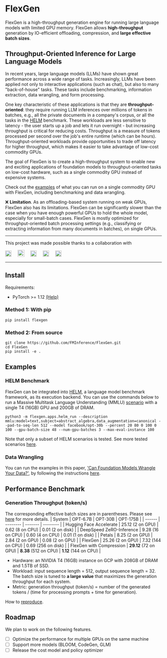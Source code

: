 # FlexGen

FlexGen is a high-throughput generation engine for running large language models with limited GPU memory. FlexGen allows **high-throughput** generation by IO-efficient offloading, compression, and **large effective batch sizes**.

## Throughput-Oriented Inference for Large Language Models

In recent years, large language models (LLMs) have shown great performance across a 
wide range of tasks. Increasingly, LLMs have been applied not only to interactive 
applications (such as chat), but also to many "back-of-house" tasks.
These tasks include benchmarking, information extraction, data wrangling, and form processing.

One key characteristic of these applications is that they are **throughput-oriented**: they require
running LLM inferences over millions of tokens in batches, e.g., all the private documents in a company's
corpus, or all the tasks in the [HELM](https://crfm.stanford.edu/helm/latest/) benchmark.
These workloads are less sensitive to latency - the user starts up a job and lets it run overnight -
but increasing throughput is critical for reducing costs.
Throughput is a measure of tokens processed per second over the job's entire runtime (which can be hours).
Throughput-oriented workloads provide opportunities to trade off latency for higher throughput, which
makes it easier to take advantage of low-cost commodity GPUs. 

The goal of FlexGen is to create a high-throughput system to enable new and exciting applications of 
foundation models to throughput-oriented tasks on low-cost hardware, such as a single commodity GPU
instead of expensive systems.

Check out the [examples](#examples) of what you can run on a single commodity GPU with FlexGen, including benchmarking and data wrangling.

❌ **Limitation**. As an offloading-based system running on weak GPUs, FlexGen also has its limitations.
FlexGen can be significantly slower than the case when you have enough powerful GPUs to hold the whole model, especially for small-batch cases.
FlexGen is mostly optimized for throughput-oriented batch processing settings (e.g., classifying or extracting information from many documents in batches), on single GPUs.

----------

This project was made possible thanks to a collaboration with

<a href="https://cs.stanford.edu/"><img src="https://identity.stanford.edu/wp-content/uploads/sites/3/2020/06/wordmark-nospace-red.png" height="20"></a> &nbsp;&nbsp;&nbsp; <a href="https://sky.cs.berkeley.edu/"><img src="https://upload.wikimedia.org/wikipedia/commons/thumb/8/82/University_of_California%2C_Berkeley_logo.svg/1280px-University_of_California%2C_Berkeley_logo.svg.png" height="22"></a> &nbsp;&nbsp;&nbsp; <a href="https://www.andrew.cmu.edu/user/beidic/"><img src="https://upload.wikimedia.org/wikipedia/commons/9/9b/Carnegie_Mellon_wordmark.svg" height="20"></a> &nbsp;&nbsp;&nbsp; <a href="https://www.together.xyz/"><img src="https://images.squarespace-cdn.com/content/v1/6358bea282189a0adf57fe16/eef09191-631f-40d9-9bfd-f875b25bcf0b/together-logo-black-transparent2.png" height="20"></a> &nbsp;&nbsp;&nbsp; <a href="https://ds3lab.inf.ethz.ch/"><img src="https://user-images.githubusercontent.com/1608867/220273382-c09669b3-42fd-47c2-b88c-7ed55cb43820.png" height="20"></a>

----------

## Install
Requirements:  
 - PyTorch >= 1.12 [(Help)](https://pytorch.org/get-started/locally/)

### Method 1: With pip
```
pip install flexgen
```

### Method 2: From source
```
git clone https://github.com/FMInference/FlexGen.git
cd FlexGen
pip install -e .
```

## Examples 
### HELM Benchmark 
FlexGen can be integrated into [HELM](https://crfm.stanford.edu/helm), a language model benchmark framework, as its execution backend.
You can use the commands below to run a Massive Multitask Language Understanding (MMLU) [scenario](https://crfm.stanford.edu/helm/latest/?group=mmlu) with a single T4 (16GB) GPU and 200GB of DRAM.
```
python3 -m flexgen.apps.helm_run --description mmlu:model=text,subject=abstract_algebra,data_augmentation=canonical --pad-to-seq-len 512 --model facebook/opt-30b --percent 20 80 0 100 0 100 --gpu-batch-size 48 --num-gpu-batches 3 --max-eval-instance 100
```
Note that only a subset of HELM scenarios is tested. See more tested scenarios [here](flexgen/apps/helm_passed_30b.sh).

### Data Wrangling
You can run the examples in this paper, ['Can Foundation Models Wrangle Your Data?'](https://arxiv.org/abs/2205.09911), by following the instructions [here](flexgen/apps/data_wrangle).

## Performance Benchmark
### Generation Throughput (token/s)
The corresponding effective batch sizes are in parentheses. Please see [here](benchmark/batch_size_table.md) for more details.
| System | OPT-6.7B | OPT-30B | OPT-175B |
| ------ | -------- | ------- | -------- |
| Hugging Face Accelerate  | 25.12 (2 on GPU)  | 0.62 (8 on CPU) | 0.01 (2 on disk) |
| DeepSpeed ZeRO-Inference | 9.28 (16 on CPU)  | 0.60 (4 on CPU) | 0.01 (1 on disk) |
| Petals                 | 8.25 (2 on GPU) | 2.84 (2 on GPU) | 0.08 (2 on GPU) |
| FlexGen                  | 25.26 (2 on GPU) | 7.32 (144 on CPU) | 0.69 (256 on disk) |
| FlexGen with Compression | **29.12** (72 on GPU) | **8.38** (512 on CPU) | **1.12** (144 on CPU) |

- Hardware: an NVIDIA T4 (16GB) instance on GCP with 208GB of DRAM and 1.5TB of SSD.  
- Workload: input sequence length = 512, output sequence length = 32. The batch size is tuned to **a large value** that maximizes the generation throughput for each system.
- Metric: generation throughput (token/s) = number of the generated tokens / (time for processing prompts + time for generation).  

How to [reproduce](benchmark/flexgen).

## Roadmap
We plan to work on the following features.

- [ ] Optimize the performance for multiple GPUs on the same machine
- [ ] Support more models (BLOOM, CodeGen, GLM)
- [ ] Release the cost model and policy optimizer
